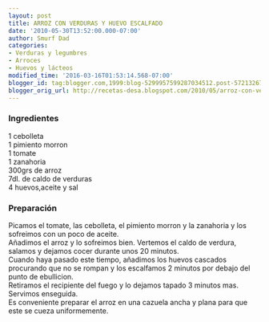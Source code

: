 ```yaml
---
layout: post
title: ARROZ CON VERDURAS Y HUEVO ESCALFADO
date: '2010-05-30T13:52:00.000-07:00'
author: Smurf Dad
categories:
- Verduras y legumbres
- Arroces
- Huevos y lácteos
modified_time: '2016-03-16T01:53:14.568-07:00'
blogger_id: tag:blogger.com,1999:blog-5299957599287034512.post-5721326749899007884
blogger_orig_url: http://recetas-desa.blogspot.com/2010/05/arroz-con-verduras-y-huevo-escalfado.html
---
```


<h3>Ingredientes</h3>1 cebolleta<br />1 pimiento morron<br />1 tomate<br />1 zanahoria<br />300grs de arroz<br />7dl. de caldo de verduras<br />4 huevos,aceite y sal<br /><h3>Preparación</h3>Picamos el tomate, las cebolleta, el pimiento morron y la zanahoria y los sofreimos con un poco de aceite.<br />Añadimos el arroz y lo sofreimos bien. Vertemos el caldo de verdura, salamos y dejamos cocer durante unos 20 minutos.<br />Cuando haya pasado este tiempo, añadimos los huevos cascados procurando que no se rompan y los escalfamos 2 minutos por debajo del punto de ebullicion.<br />Retiramos el recipiente del fuego y lo dejamos tapado 3 minutos mas.<br />Servimos enseguida.<br />Es conveniente preparar el arroz en una cazuela ancha y plana para que este se cueza uniformemente.